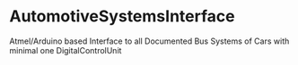 # AutomotiveSystemsInterface
Atmel/Arduino based Interface to all Documented Bus Systems of Cars with minimal one DigitalControlUnit
